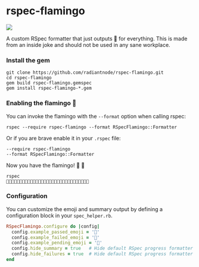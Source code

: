 # rspec-flamingo

![](https://msimmons.s3.amazonaws.com/github/rspec-flamingo/rspec-flamingo.gif)

A custom RSpec formatter that just outputs 🦩 for everything. This is made from an inside joke and should not be used in any sane workplace.

### Install the gem

```
git clone https://github.com/radiantnode/rspec-flamingo.git
cd rspec-flamingo
gem build rspec-flamingo.gemspec
gem install rspec-flamingo-*.gem
```

### Enabling the flamingo 🦩

You can invoke the flamingo with the `--format` option when calling rspec:

```
rspec --require rspec-flamingo --format RSpecFlamingo::Formatter
```

Or if you are brave enable it in your `.rspec` file:

```
--require rspec-flamingo
--format RSpecFlamingo::Formatter
```

Now you have the flamingo! 🦩 🎉

```
rspec
🦩🦩🦩🦩🦩🦩🦩🦩🦩🦩🦩🦩🦩🦩🦩🦩🦩🦩🦩🦩🦩🦩🦩🦩🦩🦩🦩🦩🦩🦩🦩
```

### Configuration

You can customize the emoji and summary output by defining a configuration block in your `spec_helper.rb`.

```ruby
RSpecFlamingo.configure do |config|
  config.example_passed_emoji = '🎉'
  config.example_failed_emoji = '🐊'
  config.example_pending_emoji = '👷'
  config.hide_summary = true   # Hide default RSpec progress formatter summary
  config.hide_failures = true  # Hide default RSpec progress formatter failures
end
```
